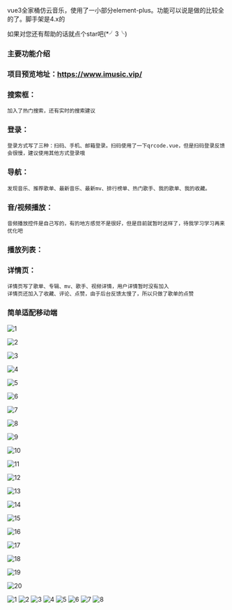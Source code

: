 vue3全家桶仿云音乐，使用了一小部分element-plus。功能可以说是做的比较全的了。脚手架是4.x的

如果对您还有帮助的话就点个star吧(*╯3╰)

### 主要功能介绍
  ### 项目预览地址：https://www.imusic.vip/
  ### 搜索框：
    加入了热门搜索，还有实时的搜索建议
  ### 登录：
    登录方式写了三种：扫码、手机、邮箱登录。扫码使用了一下qrcode.vue，但是扫码登录反馈会很慢，建议使用其他方式登录哦
  ### 导航：
    发现音乐、推荐歌单、最新音乐、最新mv、排行榜单、热门歌手、我的歌单、我的收藏。
  ### 音/视频播放：
    音频播放控件是自己写的，有的地方感觉不是很好，但是目前就暂时这样了，待我学习学习再来优化吧
  ### 播放列表： 
  ### 详情页：
    详情页写了歌单、专辑、mv、歌手、视频详情，用户详情暂时没有加入
    详情页还加入了收藏、评论、点赞，由于后台反馈太慢了，所以只做了歌单的点赞
  ### 简单适配移动端
  ![1](https://user-images.githubusercontent.com/90769279/144597359-8583a389-93fd-4d29-bd11-f868ba3c2e70.png)
 
![2](https://user-images.githubusercontent.com/90769279/144597368-eb6fa7da-645f-4dd0-a673-484119d71dec.png)

![3](https://user-images.githubusercontent.com/90769279/144597372-0341641d-10c3-452b-aa96-b54928840c44.png)

![4](https://user-images.githubusercontent.com/90769279/144597375-76c70188-b432-41fa-b798-da198be7afc9.png)

![5](https://user-images.githubusercontent.com/90769279/144597379-68a65393-7ff0-4fe0-8754-8b2582a46583.png)

![6](https://user-images.githubusercontent.com/90769279/144597380-90440b80-89c6-42da-b2d2-60dceae49e1f.png)

![7](https://user-images.githubusercontent.com/90769279/144597384-0db3e731-26b7-4698-b0c2-7c4f7e3c6959.png)

![8](https://user-images.githubusercontent.com/90769279/144597386-a366e7db-e3b8-490a-94f2-f45b9e0479b5.png)

![9](https://user-images.githubusercontent.com/90769279/144597388-2d85c6bb-9200-412e-8afc-6c89182af70e.png)

![10](https://user-images.githubusercontent.com/90769279/144597389-1d936a1f-ea2d-4ba0-b63b-9e18d7792870.png)

![11](https://user-images.githubusercontent.com/90769279/144597392-53021503-bbe0-4b06-96a1-1474319b4917.png)

![12](https://user-images.githubusercontent.com/90769279/144597395-5d782912-6214-4869-82fa-9794c00838a5.png)

![13](https://user-images.githubusercontent.com/90769279/144597397-82bc8177-46b9-4488-aa94-c4096d9f3419.png)

![14](https://user-images.githubusercontent.com/90769279/144597399-72519c35-f4d7-4ee7-9e16-18975b25b3f9.png)

![15](https://user-images.githubusercontent.com/90769279/144597402-218b6926-bab0-4a99-bea8-4e1e47d93cd8.png)

![16](https://user-images.githubusercontent.com/90769279/144597406-a34db88e-5e7f-4b4b-9b63-a16cdb4f55db.png)

![17](https://user-images.githubusercontent.com/90769279/144597407-c2c31dff-94d7-4889-b9da-d2b42cf3b5e9.png)

![18](https://user-images.githubusercontent.com/90769279/144597412-6d98222d-4258-46d3-9493-04c78dce1f0b.png)

![19](https://user-images.githubusercontent.com/90769279/144597415-59ba6f77-fc33-49f9-b0d3-b328218e3577.png)

![20](https://user-images.githubusercontent.com/90769279/144599493-834f0c61-338f-4b91-a52d-d046b3b80754.png)

![1](https://user-images.githubusercontent.com/90769279/144729652-a88dfdf9-fdaa-4866-8b50-365964b7fbd1.png)
![2](https://user-images.githubusercontent.com/90769279/144729653-8cfeaa10-0b5c-4771-8fd7-e0795be69c90.png)
![3](https://user-images.githubusercontent.com/90769279/144729654-47f80f13-5299-472a-9f65-6734e1c455df.png)
![4](https://user-images.githubusercontent.com/90769279/144729655-7b3782e0-b67d-4da9-90e0-7680acda1043.png)
![5](https://user-images.githubusercontent.com/90769279/144729656-14d2266b-ac9b-40fc-9c37-acddf9a7cd14.png)
![6](https://user-images.githubusercontent.com/90769279/144729657-63c2f927-8229-4961-a4a1-2dac323db9c4.png)
![7](https://user-images.githubusercontent.com/90769279/144729658-8b93f253-2ab3-40e8-ba2e-6e7bd493f305.png)
![8](https://user-images.githubusercontent.com/90769279/144729659-eaa94fdc-f2eb-470a-98c8-263f3b626fcb.png)
